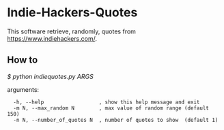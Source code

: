 Indie-Hackers-Quotes
====================


This software retrieve, randomly, quotes from https://www.indiehackers.com/.

How to
------

*$ python indiequotes.py  ARGS*

arguments:

      -h, --help                  , show this help message and exit
      -m N, --max_random N        , max value of random range (default 150)
      -n N, --number_of_quotes N  , number of quotes to show  (default 1)

